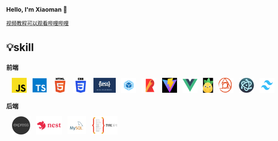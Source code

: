### Hello, I'm Xiaoman 👋

[视频教程可以观看哔哩哔哩](https://space.bilibili.com/99210573?spm_id_from=333.1007.0.0)

# 💡skill

### 前端

<div style='display:flex'>
<img width='40' height='40' title='javaScript' style='margin-left:15px;' src='skill/js.png' />
<img width='40' height='40' title='typeScript' style='margin-left:15px;' src='skill/ts.png' />
<img width='40' height='40' title='html5' style='margin-left:15px;' src='skill/h5.png' />
<img width='40' height='40' title='css3' style='margin-left:15px;' src='skill/css3.png' />
<img width='60' height='40' title='less' style='margin-left:15px;' src='skill/less.png' />
<img width='40' height='40' title='webpack' style='margin-left:15px;' src='skill/webpack.png' />
<img width='40' height='40' title='rollup' style='margin-left:15px;' src='skill/rollup.png' />
<img width='40' height='40' title='vite' style='margin-left:15px;' src='skill/vite.png' />
<img width='40' height='40' title='vue' style='margin-left:15px;' src='skill/vue.png' />
<img width='30' height='40' title='pinia' style='margin-left:15px;' src='skill/pinia.png' />
<img width='40' height='40' title='postCss' style='margin-left:15px;' src='skill/postCss.png' />
<img width='40' height='40' title='electron' style='margin-left:15px;' src='skill/electron.png' />
<img width='40' height='40' title='tailwind' style='margin-left:15px;' src='skill/tailwind.png' />
<img width='40' height='40' title='git' style='margin-left:15px;' src='skill/git.png' />
</div>

### 后端

<div style='display:flex'>
<img width='50' height='50' title='express' style='margin-left:15px;' src='skill/express.png' />
<img width='70' height='50' title='nest' style='margin-left:15px;' src='skill/nest.jpg' />
<img width='50' height='50' title='mysql' style='margin-left:15px;' src='skill/mysql.png' />
<img width='70' height='50' title='typeOrm' style='margin-left:15px;' src='skill/typeOrm.png' />
</div>


